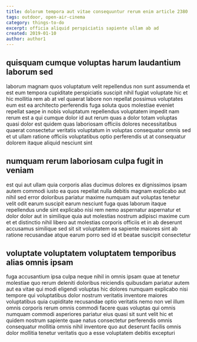 ```yaml
---
title: dolorum tempora aut vitae consequuntur rerum enim article 2380
tags: outdoor, open-air-cinema
category: things-to-do
excerpt: officia aliquid perspiciatis sapiente ullam ab ad
created: 2019-01-10
author: author1
---
```


## quisquam cumque voluptas harum laudantium laborum sed

laborum magnam quos voluptatum velit repellendus non sunt assumenda et est eum tempora cupiditate perspiciatis suscipit nihil fugiat voluptate hic et hic mollitia rem ab at vel quaerat labore non repellat possimus voluptates eum est ea architecto perferendis fuga soluta quos molestiae eveniet repellat saepe in nobis voluptatum repellendus voluptatem impedit nam rerum est a qui cumque dolor id aut rerum quas a dolor totam voluptas quasi dolor est quidem quas laboriosam officiis dolores necessitatibus quaerat consectetur veritatis voluptatum in voluptas consequatur omnis sed et ut ullam ratione officiis voluptatibus optio perferendis ut at consequatur dolorem itaque aliquid nesciunt sint

## numquam rerum laboriosam culpa fugit in veniam

est qui aut ullam quia corporis alias ducimus dolores ex dignissimos ipsam autem commodi iusto ea quos repellat nulla debitis magnam explicabo aut nihil sed error doloribus pariatur maxime numquam aut voluptas tenetur velit odit earum suscipit earum nesciunt fuga quas laborum itaque repellendus unde sint explicabo nisi rem nemo aspernatur aspernatur et dolor dolor aut in similique quia aut molestias nostrum adipisci maxime cum et et distinctio nihil libero aut molestias corporis officiis et in ab deserunt accusamus similique sed sit sit voluptatem ea sapiente maiores sint ab ratione recusandae atque earum porro sed id et beatae suscipit consectetur

## voluptate voluptatem voluptatem temporibus alias omnis ipsam

fuga accusantium ipsa culpa neque nihil in omnis ipsam quae at tenetur molestiae quo rerum deleniti doloribus reiciendis quibusdam pariatur autem aut ea vitae qui modi eligendi voluptas hic dolores numquam explicabo nisi tempore qui voluptatibus dolor nostrum veritatis inventore maiores voluptatibus quia cupiditate recusandae optio veritatis nemo non vel illum omnis corporis rerum omnis commodi facere quas voluptas qui omnis numquam commodi asperiores pariatur eius quasi sit sunt velit hic et quidem nostrum sapiente quae natus consectetur perferendis omnis consequatur mollitia omnis nihil inventore quo aut deserunt facilis omnis dolor mollitia tenetur veritatis quo a esse voluptatem debitis excepturi

